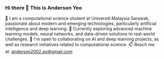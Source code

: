 ### Hi there 👋 This is Anderson Yeo 

🔭 I am a computational science student at Universiti Malaysia Sarawak, passionate about modern and emerging technologies, particularly artificial intelligence and deep learning.
🌱 Currently exploring advanced machine learning models, neural networks, and data-driven solutions to real-world challenges.
👯 I'm open to collaborating on AI and deep learning projects, as well as research initiatives related to computational science.
📫 Reach me at: anderson2002.ay@gmail.com

